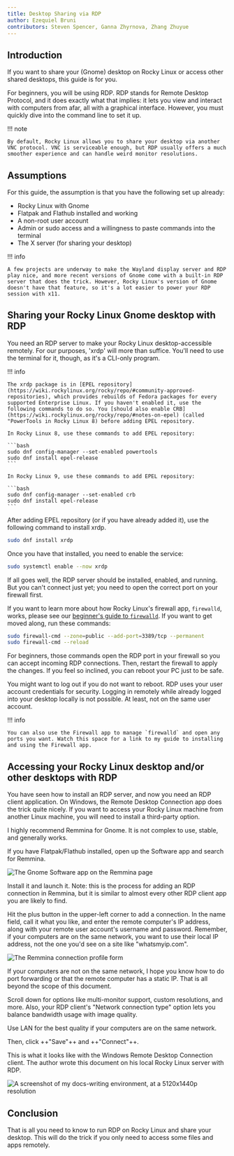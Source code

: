 ```yaml
---
title: Desktop Sharing via RDP
author: Ezequiel Bruni
contributors: Steven Spencer, Ganna Zhyrnova, Zhang Zhuyue
---
```


## Introduction

If you want to share your (Gnome) desktop on Rocky Linux or access other shared desktops, this guide is for you.

For beginners, you will be using RDP. RDP stands for Remote Desktop Protocol, and it does exactly what that implies: it lets you view and interact with computers from afar, all with a graphical interface. However, you must quickly dive into the command line to set it up.

!!! note

    By default, Rocky Linux allows you to share your desktop via another VNC protocol. VNC is serviceable enough, but RDP usually offers a much smoother experience and can handle weird monitor resolutions.

## Assumptions

For this guide, the assumption is that you have the following set up already:

* Rocky Linux with Gnome
* Flatpak and Flathub installed and working
* A non-root user account
* Admin or sudo access and a willingness to paste commands into the terminal
* The X server (for sharing your desktop)

!!! info

    A few projects are underway to make the Wayland display server and RDP play nice, and more recent versions of Gnome come with a built-in RDP server that does the trick. However, Rocky Linux's version of Gnome doesn't have that feature, so it's a lot easier to power your RDP session with x11.

## Sharing your Rocky Linux Gnome desktop with RDP

You need an RDP server to make your Rocky Linux desktop-accessible remotely. For our purposes, 'xrdp' will more than suffice. You'll need to use the terminal for it, though, as it's a CLI-only program.

!!! info

    The xrdp package is in [EPEL repository](https://wiki.rockylinux.org/rocky/repo/#community-approved-repositories), which provides rebuilds of Fedora packages for every supported Enterprise Linux. If you haven't enabled it, use the following commands to do so. You [should also enable CRB](https://wiki.rockylinux.org/rocky/repo/#notes-on-epel) (called "PowerTools in Rocky Linux 8) before adding EPEL repository.

    In Rocky Linux 8, use these commands to add EPEL repository:

    ```bash
    sudo dnf config-manager --set-enabled powertools
    sudo dnf install epel-release
    ```

    In Rocky Linux 9, use these commands to add EPEL repository:

    ```bash
    sudo dnf config-manager --set-enabled crb
    sudo dnf install epel-release
    ```

After adding EPEL repository (or if you have already added it), use the following command to install xrdp.

```bash
sudo dnf install xrdp
```

Once you have that installed, you need to enable the service:

```bash
sudo systemctl enable --now xrdp
```

If all goes well, the RDP server should be installed, enabled, and running. But you can't connect just yet; you need to open the correct port on your firewall first.

If you want to learn more about how Rocky Linux's firewall app, `firewalld`, works, please see our [beginner's guide to `firewalld`](../../guides/security/firewalld-beginners.md). If you want to get moved along, run these commands:

```bash
sudo firewall-cmd --zone=public --add-port=3389/tcp --permanent
sudo firewall-cmd --reload
```

For beginners, those commands open the RDP port in your firewall so you can accept incoming RDP connections. Then, restart the firewall to apply the changes. If you feel so inclined, you can reboot your PC just to be safe.

You might want to log out if you do not want to reboot. RDP uses your user account credentials for security. Logging in remotely while already logged into your desktop locally is not possible. At least, not on the same user account.

!!! info

    You can also use the Firewall app to manage `firewalld` and open any ports you want. Watch this space for a link to my guide to installing and using the Firewall app.

## Accessing your Rocky Linux desktop and/or other desktops with RDP

You have seen how to install an RDP server, and now you need an RDP client application. On Windows, the Remote Desktop Connection app does the trick quite nicely. If you want to access your Rocky Linux machine from another Linux machine, you will need to install a third-party option.

I highly recommend Remmina for Gnome. It is not complex to use, stable, and generally works.

If you have Flatpak/Flathub installed, open up the Software app and search for Remmina.

![The Gnome Software app on the Remmina page](images/rdp_images/01-remmina.png)

Install it and launch it. Note: this is the process for adding an RDP connection in Remmina, but it is similar to almost every other RDP client app you are likely to find.

Hit the plus button in the upper-left corner to add a connection. In the name field, call it what you like, and enter the remote computer's IP address, along with your remote user account's username and password. Remember, if your computers are on the same network, you want to use their local IP address, not the one you'd see on a site like "whatsmyip.com".

![The Remmina connection profile form](images/rdp_images/02-remmina-config.png)

If your computers are not on the same network, I hope you know how to do port forwarding or that the remote computer has a static IP. That is all beyond the scope of this document.

Scroll down for options like multi-monitor support, custom resolutions, and more. Also, your RDP client's "Network connection type" option lets you balance bandwidth usage with image quality.

Use LAN for the best quality if your computers are on the same network.

Then, click ++"Save"++ and ++"Connect"++.

This is what it looks like with the Windows Remote Desktop Connection client. The author wrote this document on his local Rocky Linux server with RDP.

![A screenshot of my docs-writing environment, at a 5120x1440p resolution](images/rdp_images/03-rdp-connection.jpg)

## Conclusion

That is all you need to know to run RDP on Rocky Linux and share your desktop. This will do the trick if you only need to access some files and apps remotely.
